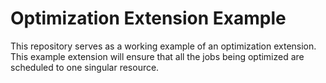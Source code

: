 # Optimization Extension Example

This repository serves as a working example of an optimization extension. This example extension will ensure that all
the jobs being optimized are scheduled to one singular resource.
